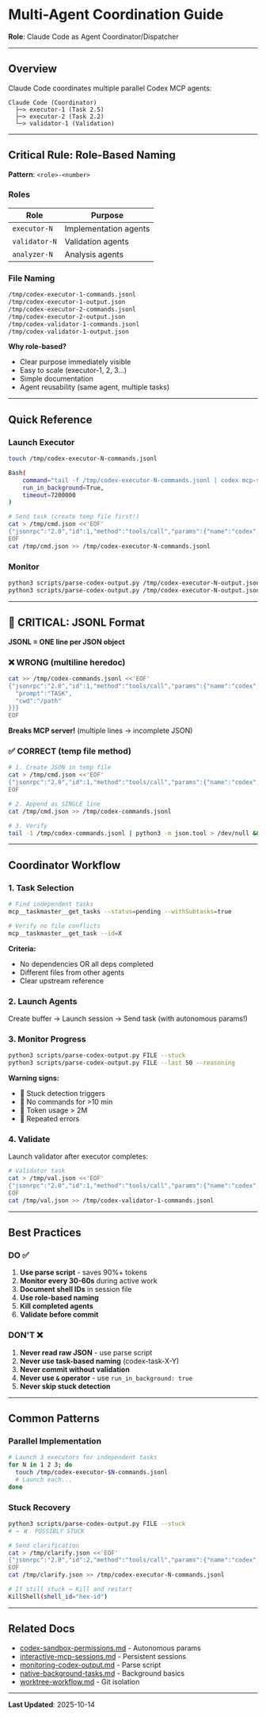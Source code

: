 # Multi-Agent Coordination Guide

**Role**: Claude Code as Agent Coordinator/Dispatcher

---

## Overview

Claude Code coordinates multiple parallel Codex MCP agents:

```
Claude Code (Coordinator)
  ├─> executor-1 (Task 2.5)
  ├─> executor-2 (Task 2.2)
  └─> validator-1 (Validation)
```

---

## Critical Rule: Role-Based Naming

**Pattern**: `<role>-<number>`

### Roles

| Role | Purpose |
|------|---------|
| `executor-N` | Implementation agents |
| `validator-N` | Validation agents |
| `analyzer-N` | Analysis agents |

### File Naming

```bash
/tmp/codex-executor-1-commands.jsonl
/tmp/codex-executor-1-output.json
/tmp/codex-executor-2-commands.jsonl
/tmp/codex-executor-2-output.json
/tmp/codex-validator-1-commands.jsonl
/tmp/codex-validator-1-output.json
```

**Why role-based?**
- Clear purpose immediately visible
- Easy to scale (executor-1, 2, 3...)
- Simple documentation
- Agent reusability (same agent, multiple tasks)

---

## Quick Reference

### Launch Executor

```bash
touch /tmp/codex-executor-N-commands.jsonl

Bash(
    command="tail -f /tmp/codex-executor-N-commands.jsonl | codex mcp-server > /tmp/codex-executor-N-output.json 2>&1",
    run_in_background=True,
    timeout=7200000
)

# Send task (create temp file first!)
cat > /tmp/cmd.json <<'EOF'
{"jsonrpc":"2.0","id":1,"method":"tools/call","params":{"name":"codex","arguments":{"prompt":"TASK","cwd":"/path","approval-policy":"never","sandbox":"danger-full-access"}}}
EOF
cat /tmp/cmd.json >> /tmp/codex-executor-N-commands.jsonl
```

### Monitor

```bash
python3 scripts/parse-codex-output.py /tmp/codex-executor-N-output.json --stuck
python3 scripts/parse-codex-output.py /tmp/codex-executor-N-output.json --last 50 --reasoning
```

---

## 🚨 CRITICAL: JSONL Format

**JSONL = ONE line per JSON object**

### ❌ WRONG (multiline heredoc)

```bash
cat >> /tmp/codex-commands.jsonl <<'EOF'
{"jsonrpc":"2.0","id":1,"method":"tools/call","params":{"name":"codex","arguments":{
  "prompt":"TASK",
  "cwd":"/path"
}}}
EOF
```

**Breaks MCP server!** (multiple lines → incomplete JSON)

### ✅ CORRECT (temp file method)

```bash
# 1. Create JSON in temp file
cat > /tmp/cmd.json <<'EOF'
{"jsonrpc":"2.0","id":1,"method":"tools/call","params":{"name":"codex","arguments":{"prompt":"TASK","cwd":"/path","approval-policy":"never","sandbox":"danger-full-access"}}}
EOF

# 2. Append as SINGLE line
cat /tmp/cmd.json >> /tmp/codex-commands.jsonl

# 3. Verify
tail -1 /tmp/codex-commands.jsonl | python3 -m json.tool > /dev/null && echo "✅ Valid"
```

---

## Coordinator Workflow

### 1. Task Selection

```bash
# Find independent tasks
mcp__taskmaster__get_tasks --status=pending --withSubtasks=true

# Verify no file conflicts
mcp__taskmaster__get_task --id=X
```

**Criteria:**
- No dependencies OR all deps completed
- Different files from other agents
- Clear upstream reference

### 2. Launch Agents

Create buffer → Launch session → Send task (with autonomous params!)

### 3. Monitor Progress

```bash
python3 scripts/parse-codex-output.py FILE --stuck
python3 scripts/parse-codex-output.py FILE --last 50 --reasoning
```

**Warning signs:**
- 🔴 Stuck detection triggers
- 🔴 No commands for >10 min
- 🔴 Token usage > 2M
- 🔴 Repeated errors

### 4. Validate

Launch validator after executor completes:

```bash
# Validator task
cat > /tmp/val.json <<'EOF'
{"jsonrpc":"2.0","id":1,"method":"tools/call","params":{"name":"codex","arguments":{"prompt":"VALIDATOR ROLE: Validate Task X\\n\\n1. Read Swift\\n2. Read TypeScript\\n3. Compare line-by-line\\n4. Run tests\\n5. Verdict: APPROVED/REJECTED","cwd":"/path","approval-policy":"never","sandbox":"danger-full-access"}}}
EOF
cat /tmp/val.json >> /tmp/codex-validator-1-commands.jsonl
```

---

## Best Practices

### DO ✅

1. **Use parse script** - saves 90%+ tokens
2. **Monitor every 30-60s** during active work
3. **Document shell IDs** in session file
4. **Use role-based naming**
5. **Kill completed agents**
6. **Validate before commit**

### DON'T ❌

1. **Never read raw JSON** - use parse script
2. **Never use task-based naming** (codex-task-X-Y)
3. **Never commit without validation**
4. **Never use `&` operator** - use `run_in_background: true`
5. **Never skip stuck detection**

---

## Common Patterns

### Parallel Implementation

```bash
# Launch 3 executors for independent tasks
for N in 1 2 3; do
  touch /tmp/codex-executor-$N-commands.jsonl
  # Launch each...
done
```

### Stuck Recovery

```bash
python3 scripts/parse-codex-output.py FILE --stuck
# → ⏸️  POSSIBLY STUCK

# Send clarification
cat > /tmp/clarify.json <<'EOF'
{"jsonrpc":"2.0","id":2,"method":"tools/call","params":{"name":"codex","arguments":{"prompt":"STOP ANALYZING. Start implementing NOW.","cwd":"/path","approval-policy":"never","sandbox":"danger-full-access"}}}
EOF
cat /tmp/clarify.json >> /tmp/codex-executor-N-commands.jsonl

# If still stuck → Kill and restart
KillShell(shell_id="hex-id")
```

---

## Related Docs

- [codex-sandbox-permissions.md](./codex-sandbox-permissions.md) - Autonomous params
- [interactive-mcp-sessions.md](./interactive-mcp-sessions.md) - Persistent sessions
- [monitoring-codex-output.md](./monitoring-codex-output.md) - Parse script
- [native-background-tasks.md](./native-background-tasks.md) - Background basics
- [worktree-workflow.md](./worktree-workflow.md) - Git isolation

---

**Last Updated**: 2025-10-14

